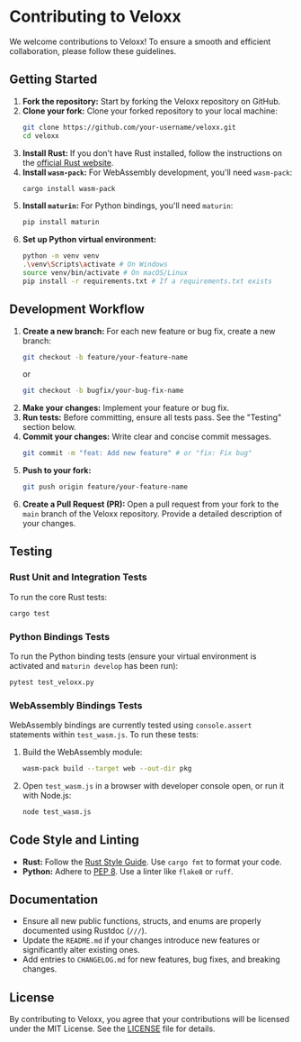 # Contributing to Veloxx

We welcome contributions to Veloxx! To ensure a smooth and efficient collaboration, please follow these guidelines.

## Getting Started

1.  **Fork the repository:** Start by forking the Veloxx repository on GitHub.
2.  **Clone your fork:** Clone your forked repository to your local machine:
    ```bash
    git clone https://github.com/your-username/veloxx.git
    cd veloxx
    ```
3.  **Install Rust:** If you don't have Rust installed, follow the instructions on the [official Rust website](https://www.rust-lang.org/tools/install).
4.  **Install `wasm-pack`:** For WebAssembly development, you'll need `wasm-pack`:
    ```bash
    cargo install wasm-pack
    ```
5.  **Install `maturin`:** For Python bindings, you'll need `maturin`:
    ```bash
    pip install maturin
    ```
6.  **Set up Python virtual environment:**
    ```bash
    python -m venv venv
    .\venv\Scripts\activate # On Windows
    source venv/bin/activate # On macOS/Linux
    pip install -r requirements.txt # If a requirements.txt exists
    ```

## Development Workflow

1.  **Create a new branch:** For each new feature or bug fix, create a new branch:
    ```bash
    git checkout -b feature/your-feature-name
    ```
    or
    ```bash
    git checkout -b bugfix/your-bug-fix-name
    ```
2.  **Make your changes:** Implement your feature or bug fix.
3.  **Run tests:** Before committing, ensure all tests pass. See the "Testing" section below.
4.  **Commit your changes:** Write clear and concise commit messages.
    ```bash
    git commit -m "feat: Add new feature" # or "fix: Fix bug"
    ```
5.  **Push to your fork:**
    ```bash
    git push origin feature/your-feature-name
    ```
6.  **Create a Pull Request (PR):** Open a pull request from your fork to the `main` branch of the Veloxx repository. Provide a detailed description of your changes.

## Testing

### Rust Unit and Integration Tests

To run the core Rust tests:

```bash
cargo test
```

### Python Bindings Tests

To run the Python binding tests (ensure your virtual environment is activated and `maturin develop` has been run):

```bash
pytest test_veloxx.py
```

### WebAssembly Bindings Tests

WebAssembly bindings are currently tested using `console.assert` statements within `test_wasm.js`. To run these tests:

1.  Build the WebAssembly module:
    ```bash
    wasm-pack build --target web --out-dir pkg
    ```
2.  Open `test_wasm.js` in a browser with developer console open, or run it with Node.js:
    ```bash
    node test_wasm.js
    ```

## Code Style and Linting

-   **Rust:** Follow the [Rust Style Guide](https://github.com/rust-dev-tools/fmt-rfcs/blob/master/guide/guide.md). Use `cargo fmt` to format your code.
-   **Python:** Adhere to [PEP 8](https://www.python.org/dev/peps/pep-0008/). Use a linter like `flake8` or `ruff`.

## Documentation

-   Ensure all new public functions, structs, and enums are properly documented using Rustdoc (`///`).
-   Update the `README.md` if your changes introduce new features or significantly alter existing ones.
-   Add entries to `CHANGELOG.md` for new features, bug fixes, and breaking changes.

## License

By contributing to Veloxx, you agree that your contributions will be licensed under the MIT License. See the [LICENSE](LICENSE) file for details.
